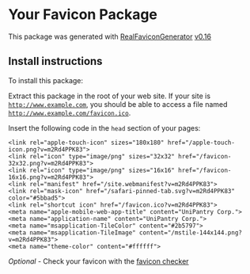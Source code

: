 # Your Favicon Package

This package was generated with [RealFaviconGenerator](https://realfavicongenerator.net/) [v0.16](https://realfavicongenerator.net/change_log#v0.16)

## Install instructions

To install this package:

Extract this package in the root of your web site. If your site is <code>http://www.example.com</code>, you should be able to access a file named <code>http://www.example.com/favicon.ico</code>.

Insert the following code in the `head` section of your pages:

    <link rel="apple-touch-icon" sizes="180x180" href="/apple-touch-icon.png?v=m2Rd4PPK83">
    <link rel="icon" type="image/png" sizes="32x32" href="/favicon-32x32.png?v=m2Rd4PPK83">
    <link rel="icon" type="image/png" sizes="16x16" href="/favicon-16x16.png?v=m2Rd4PPK83">
    <link rel="manifest" href="/site.webmanifest?v=m2Rd4PPK83">
    <link rel="mask-icon" href="/safari-pinned-tab.svg?v=m2Rd4PPK83" color="#5bbad5">
    <link rel="shortcut icon" href="/favicon.ico?v=m2Rd4PPK83">
    <meta name="apple-mobile-web-app-title" content="UniPantry Corp.">
    <meta name="application-name" content="UniPantry Corp.">
    <meta name="msapplication-TileColor" content="#2b5797">
    <meta name="msapplication-TileImage" content="/mstile-144x144.png?v=m2Rd4PPK83">
    <meta name="theme-color" content="#ffffff">

*Optional* - Check your favicon with the [favicon checker](https://realfavicongenerator.net/favicon_checker)